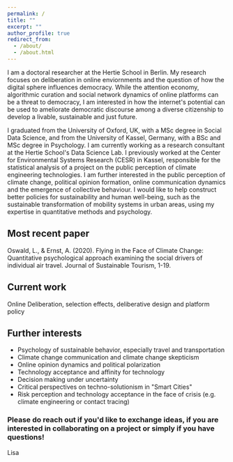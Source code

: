 ```yaml
---
permalink: /
title: ""
excerpt: ""
author_profile: true
redirect_from: 
  - /about/
  - /about.html
---
```


I am a doctoral researcher at the Hertie School in Berlin. My research focuses on deliberation in online enviornments and the question of how the digital sphere influences democracy. While the attention economy, algorithmic curation and social network dynamics of online platforms can be a threat to democracy, I am interested in how the internet's potential can be used to ameliorate democratic discourse among a diverse citizenship to develop a livable, sustainable and just future. 

I graduated from the University of Oxford, UK, with a MSc degree in Social Data Science, and from the University of Kassel, Germany, with a BSc and MSc degree in Psychology. I am currently working as a research consultant at the Hertie School's Data Science Lab. I previously worked at the Center for Environmental Systems Research (CESR) in Kassel, responsible for the statistical analysis of a project on the public perception of climate engineering technologies. I am further interested in the public perception of climate change, political opinion formation, online communication dynamics and the emergence of collective behaviour. I would like to help construct better policies for sustainability and human well-being, such as the sustainable transformation of mobility systems in urban areas, using my expertise in quantitative methods and psychology. 

## Most recent paper
Oswald, L., & Ernst, A. (2020). Flying in the Face of Climate Change: Quantitative psychological approach examining the social drivers of individual air travel. Journal of Sustainable Tourism, 1-19.

## Current work
Online Deliberation, selection effects, deliberative design and platform policy

## Further interests

* Psychology of sustainable behavior, especially travel and transportation 
* Climate change communication and climate change skepticism
* Online opinion dynamics and political polarization
* Technology acceptance and affinity for technology
* Decision making under uncertainty 
* Critical perspectives on techno-solutionism in "Smart Cities"
* Risk perception and technology acceptance in the face of crisis (e.g. climate engineering or contact tracing)

### Please do reach out if you'd like to exchange ideas, if you are interested in collaborating on a project or simply if you have questions!  
Lisa
